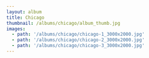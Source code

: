 ```yaml
---
layout: album
title: Chicago
thumbnail: /albums/chicago/album_thumb.jpg
images:
  - path: '/albums/chicago/chicago-1_3000x2000.jpg'
  - path: '/albums/chicago/chicago-2_3000x2000.jpg'
  - path: '/albums/chicago/chicago-3_3000x2000.jpg'
---
```


